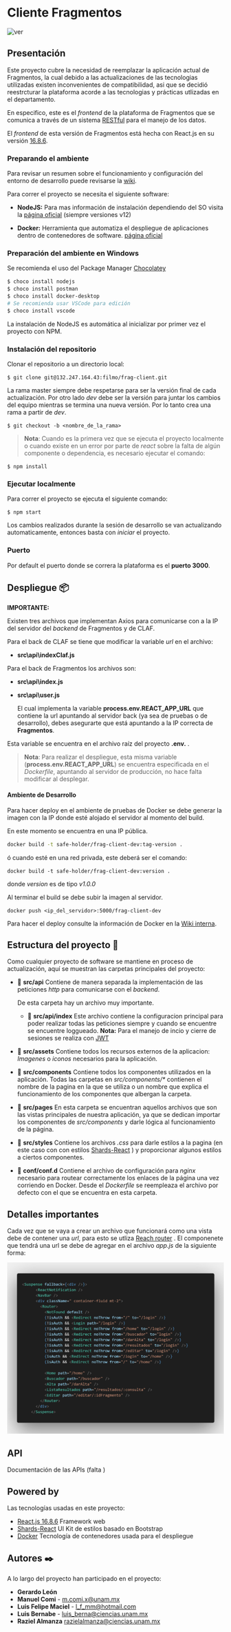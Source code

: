 # Cliente Fragmentos

![ver](https://img.shields.io/badge/fragmentos-v.1.0.0-green)

## **Presentación**

Este proyecto cubre la necesidad de reemplazar la aplicación actual de Fragmentos, la cual debido a las actualizaciones de las tecnologias utilizadas existen inconvenientes de compatibilidad, asi que se decidió reestrcturar la plataforma acorde a las tecnologias y prácticas utlizadas en el departamento.

En especifico, este es el _frontend_ de la plataforma de Fragmentos que se comunica a través de un sistema [RESTful](https://www.ibm.com/developerworks/ssa/library/ws-restful/index.html) para el manejo de los datos.

El _frontend_ de esta versión de Fragmentos está hecha con React.js en su versión [16.8.6](https://github.com/facebook/react/releases/tag/v16.8.6).

### **Preparando el ambiente**

Para revisar un resumen sobre el funcionamiento y configuración del entorno de desarrollo puede revisarse la [wiki](https://dgac-conti.atlassian.net/wiki/x/sAA-Aw).

Para correr el proyecto se necesita el siguiente software:

- **NodeJS:** Para mas información de instalación dependiendo del SO visita la [página oficial](https://nodejs.org/es/download/) (siempre versiones v12)

- **Docker:** Herramienta que automatiza el despliegue de aplicaciones dentro de contenedores de software. [página oficial](https://www.docker.com/)

### **Preparación del ambiente en Windows**

Se recomienda el uso del Package Manager [Chocolatey](https://chocolatey.org/install)

```bash
$ choco install nodejs
$ choco install postman
$ choco install docker-desktop
# Se recomienda usar VSCode para edición
$ choco install vscode
```

La instalación de NodeJS es automática al inicializar por primer vez el proyecto con NPM.

### **Instalación del repositorio**

Clonar el repositorio a un directorio local:

```
$ git clone git@132.247.164.43:filmo/frag-client.git
```

La rama master siempre debe respetarse para ser la versión final de cada actualización. Por otro lado _dev_ debe ser la versión para juntar los cambios del equipo mientras se termina una nueva versión. Por lo tanto crea una rama a partir de _dev_.

```
$ git checkout -b <nombre_de_la_rama>
```

> **Nota**: Cuando es la primera vez que se ejecuta el proyecto localmente o cuando existe en un error por parte de _react_ sobre la falta de algún componente o dependencia, es necesario ejecutar el comando:

```
$ npm install
```

### **Ejecutar localmente**

Para correr el proyecto se ejecuta el siguiente comando:

```
$ npm start
```

Los cambios realizados durante la sesión de desarrollo se van actualizando automaticamente, entonces basta con _iniciar_ el proyecto.

### Puerto

Por default el puerto donde se correra la plataforma es el **puerto 3000**.

## **Despliegue 📦**

**IMPORTANTE:**

Existen tres archivos que implementan Axios para comunicarse con a la IP del servidor del _backend_ de Fragmentos y de CLAF.

Para el back de CLAF se tiene que modificar la variable _url_ en el archivo:

- **src\api\indexClaf.js**

Para el back de Fragmentos los archivos son:

- **src\api\index.js**
- **src\api\user.js**

  El cual implementa la variable **process.env.REACT_APP_URL** que contiene la url apuntando al servidor back (ya sea de pruebas o de desarrollo), debes asegurarte que está apuntando a la IP correcta de **Fragmentos**.

Esta variable se encuentra en el archivo raíz del proyecto **.env.** .

> **Nota**: Para realizar el despliegue, esta misma variable (**process.env.REACT_APP_URL**) se encuentra especificada en el _Dockerfile_, apuntando al servidor de producción, no hace falta modificar al desplegar.

#### Ambiente de Desarrollo

Para hacer deploy en el ambiente de pruebas de Docker se debe generar la imagen con la IP donde esté alojado el servidor al momento del build.

En este momento se encuentra en una IP pública.

```bash
docker build -t safe-holder/frag-client-dev:tag-version .
```

ó cuando esté en una red privada, este deberá ser el comando:

```
docker build -t safe-holder/frag-client-dev:version .
```

donde _version_ es de tipo _v1.0.0_

Al terminar el build se debe subir la imagen al servidor.

```
docker push <ip_del_servidor>:5000/frag-client-dev
```

Para hacer el deploy consulte la información de Docker en la [Wiki interna]().

## **Estructura del proyecto** 📂

Como cualquier proyecto de software se mantiene en proceso de actualización, aquí se muestran las carpetas principales del proyecto:

- 📂 **src/api**
  Contiene de manera separada la implementación de las peticiones _http_ para comunicarse con el _backend_.

  De esta carpeta hay un archivo muy importante.

  - 📂 **src/api/index**
    Este archivo contiene la configuracion principal para poder realizar todas las peticiones siempre y cuando se encuentre se encuentre loggueado.
    **Nota:** Para el manejo de incio y cierre de sesiones se realiza con [JWT](https://jwt.io/)

- 📂 **src/assets**
  Contiene todos los recursos externos de la aplicacion: _Imagenes_ o _iconos_ necesarios para la aplicación.

- 📂 **src/components**
  Contiene todos los componentes utilizados en la aplicación. Todas las carpetas en _src/components/\*_ contienen el nombre de la pagina en la que se utiliza o un nombre que explica el funcionamiento de los componentes que albergan la carpeta.

- 📂 **src/pages**
  En esta carpeta se encuentran aquellos archivos que son las vistas principales de nuestra aplicación, ya que se dedican importar los componentes de _src/components_ y darle lógica al funcionamiento de la página.

- 📂 **src/styles**
  Contiene los archivos _.css_ para darle estilos a la pagina (en este caso con con estilos [Shards-React](https://www.npmjs.com/package/shards-react/v/1.0.3) ) y proporcionar algunos estilos a ciertos componentes.

- 📂 **conf/conf.d**
  Contiene el archivo de configuración para _nginx_ necesario para routear correctamente los enlaces de la página una vez corriendo en Docker. Desde el _Dockerfile_ se reempleaza el archivo por defecto con el que se encuentra en esta carpeta.

## **Detalles importantes**

Cada vez que se vaya a crear un archivo que funcionará como una vista debe de contener una _url_, para esto se utliza [Reach router](https://reach.tech/router) .
El componenete que tendrá una url se debe de agregar en el archivo _app.js_ de la siguiente forma:

<a name="appJs"></a>
![user](assetsDocumentacion/appJs.png "src/api/app.js")

## **API**

Documentación de las APIs (falta )

## **Powered by**

Las tecnologías usadas en este proyecto:

- [React.js 16.8.6](https://github.com/facebook/react/releases/tag/v16.8.6) Framework web
- [Shards-React](https://www.npmjs.com/package/shards-react/v/1.0.3) UI Kit de estilos basado en Bootstrap
- [Docker](https://docs.docker.com/docker-for-windows/release-notes/) Tecnología de contenedores usada para el despliegue

## **Autores** ✒️

A lo largo del proyecto han participado en el proyecto:

- **Gerardo León**
- **Manuel Comi** - <m.comi.x@unam.mx>
- **Luis Felipe Maciel** - <l_f_mm@hotmail.com>
- **Luis Bernabe** - <luis_berna@ciencias.unam.mx>
- **Raziel Almanza** <razielalmanza@ciencias.unam.mx>
